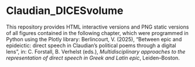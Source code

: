 # Claudian_DICESvolume

This repository provides HTML interactive versions and PNG static versions of all figures contained in the following chapter, which were programmed in Python using the Plotly library:
Berlincourt, V. (2025), “Between epic and epideictic: direct speech in Claudian’s political poems through a digital lens”, in: C. Forstall, B. Verhelst (eds.), _Multidisciplinary approaches to the representation of direct speech in Greek and Latin epic_, Leiden–Boston.

